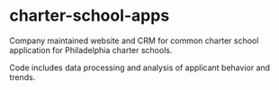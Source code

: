 # charter-school-apps

Company maintained website and CRM for common charter school application for Philadelphia charter schools. 

Code includes data processing and analysis of applicant behavior and trends.
